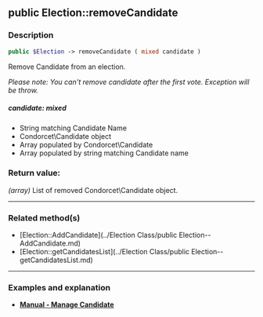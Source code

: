 ## public Election::removeCandidate

### Description    

```php
public $Election -> removeCandidate ( mixed candidate )
```

Remove Candidate from an election.

*Please note: You can't remove candidate after the first vote. Exception will be throw.*    


##### **candidate:** *mixed*   
* String matching Candidate Name
* Condorcet\Candidate object
* Array populated by Condorcet\Candidate
* Array populated by string matching Candidate name    



### Return value:   

*(array)* List of removed Condorcet\Candidate object.


---------------------------------------

### Related method(s)      

* [Election::AddCandidate](../Election Class/public Election--AddCandidate.md)    
* [Election::getCandidatesList](../Election Class/public Election--getCandidatesList.md)    

---------------------------------------

### Examples and explanation

* **[Manual - Manage Candidate](https://github.com/julien-boudry/Condorcet/wiki/II-%23-A.-Create-an-Election-%23-2.-Create-Candidates)**    
